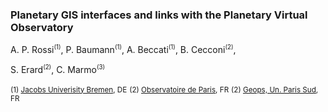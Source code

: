 ### Planetary GIS interfaces and links with the Planetary Virtual Observatory



A. P. Rossi<sup><small>(1)</small></sup>, P. Baumann<sup><small>(1)</small></sup>, 
A. Beccati<sup><small>(1)</small></sup>, B. Cecconi<sup><small>(2)</small></sup>,

 S. Erard<sup><small>(2)</small></sup>, C. Marmo<sup><small>(3)</small></sup>

<small>(1) <a href="http://www.jacobs-university.de">Jacobs Univerisity Bremen</a>, DE</small>
<small>(2) <a href="http://www.obspm.fr">Observatoire de Paris</a>, FR</small>
<small>(2) <a href="http://geops.geol.u-psud.fr">Geops, Un. Paris Sud</a>, FR</small>


<div id="logo-background" style="background: url(slides/logos/jacobs-background-over.svg);
                 position: absolute;
                 bottom: -200px;
                 right: 0px;
                 width: 1300px;
                 height: 1400px;
                 z-index: -300;
                 opacity: 0.2">
</div>